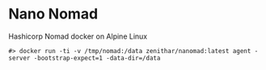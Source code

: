 # Nano Nomad

Hashicorp Nomad docker on Alpine Linux

```
#> docker run -ti -v /tmp/nomad:/data zenithar/nanomad:latest agent -server -bootstrap-expect=1 -data-dir=/data
```
